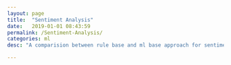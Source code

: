 ```yaml
---
layout: page
title:  "Sentiment Analysis"
date:   2019-01-01 08:43:59
permalink: /Sentiment-Analysis/
categories: ml
desc: "A comparision between rule base and ml base approach for sentiments"

---
```

